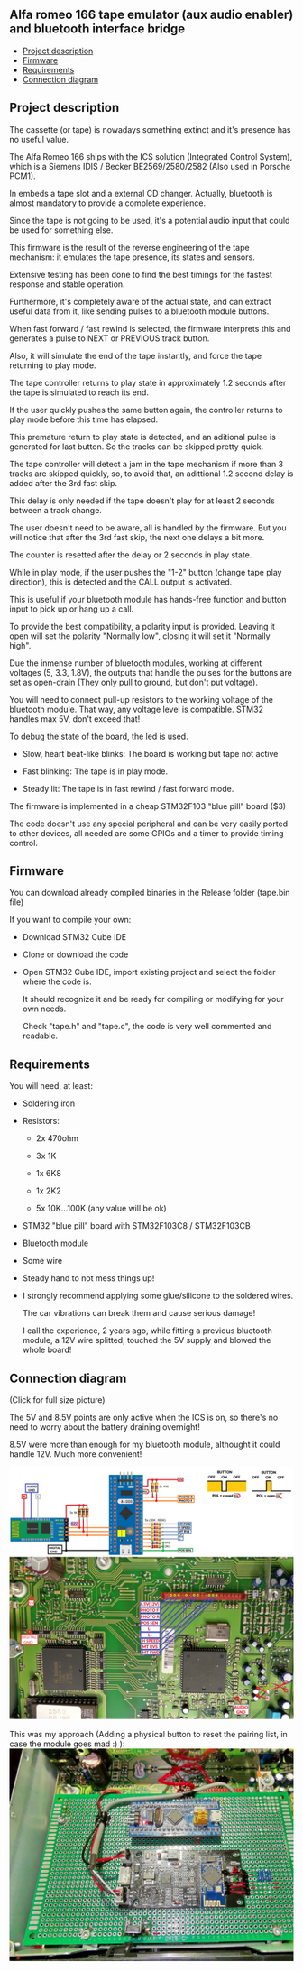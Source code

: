 ## Alfa romeo 166 tape emulator (aux audio enabler) and bluetooth interface bridge 

<!-- MarkdownTOC -->

* [Project description](#description)
* [Firmware](#firmware)
* [Requirements](#requirements)
* [Connection diagram](#connection)

<!-- /MarkdownTOC -->

<a id="description"></a>
## Project description
The cassette (or tape) is nowadays something extinct and it's presence has no useful value.

The Alfa Romeo 166 ships with the ICS solution (Integrated Control System), which is a Siemens IDIS / Becker BE2569/2580/2582 (Also used in Porsche PCM1).

In embeds a tape slot and a external CD changer. Actually, bluetooth is almost mandatory to provide a complete experience.

Since the tape is not going to be used, it's a potential audio input that could be used for something else.

This firmware is the result of the reverse engineering of the tape mechanism: it emulates the tape presence, its states and sensors.

Extensive testing has been done to find the best timings for the fastest response and stable operation.

Furthermore, it's completely aware of the actual state, and can extract useful data from it, like sending pulses to a bluetooth module buttons.

When fast forward / fast rewind is selected, the firmware interprets this and generates a pulse to  NEXT or PREVIOUS track button.

Also, it will simulate the end of the tape instantly, and force the tape returning to play mode.

The tape controller returns to play state in approximately 1.2 seconds after the tape is simulated to reach its end.

If the user quickly pushes the same button again, the controller returns to play mode before this time has elapsed.
 
This premature return to play state is detected, and an aditional pulse is generated for last button. So the tracks can be skipped pretty quick.

The tape controller will detect a jam in the tape mechanism if more than 3 tracks are skipped quickly, so, to avoid that, an adittional 1.2 second delay is added after the 3rd fast skip.

This delay is only needed if the tape doesn't play for at least 2 seconds between a track change.

The user doesn't need to be aware, all is handled by the firmware. But you will notice that after the 3rd fast skip, the next one delays a bit more.

The counter is resetted after the delay or 2 seconds in play state. 

While in play mode, if the user pushes the "1-2" button (change tape play direction), this is detected and the CALL output is activated.

This is useful if your bluetooth module has hands-free function and button input to pick up or hang up a call.

To provide the best compatibility, a polarity input is provided. Leaving it open will set the polarity "Normally low", closing it will set it "Normally high".

Due the inmense number of bluetooth modules, working at different voltages (5, 3.3, 1.8V), the outputs that handle the pulses for the buttons are set as open-drain (They only pull to ground, but don't put voltage).

You will need to connect pull-up resistors to the working voltage of the bluetooth module. That way, any voltage level is compatible. STM32 handles max 5V, don't exceed that!

To debug the state of the board, the led is used.

- Slow, heart beat-like blinks: The board is working but tape not active

- Fast blinking: The tape is in play mode.

- Steady lit: The tape is in fast rewind / fast forward mode.


The firmware is implemented in a cheap STM32F103 "blue pill" board ($3)

The code doesn't use any special peripheral and can be very easily ported to other devices, all needed are some GPIOs and a timer to provide timing control.

<a id="firmware"></a>
## Firmware

You can download already compiled binaries in the Release folder (tape.bin file)

If you want to compile your own:
- Download STM32 Cube IDE
- Clone or download the code
- Open STM32 Cube IDE, import existing project and select the folder where the code is.

  It should recognize it and be ready for compiling or modifying for your own needs.
  
  Check "tape.h" and "tape.c", the code is very well commented and readable. 

<a id="Requirements"></a>
## Requirements

You will need, at least:

- Soldering iron

- Resistors:

  - 2x 470ohm
  
  - 3x 1K
  
  - 1x 6K8
  
  - 1x 2K2
  
  - 5x 10K...100K (any value will be ok)
    
- STM32 "blue pill" board with STM32F103C8 / STM32F103CB 

- Bluetooth module

- Some wire

- Steady hand to not mess things up!

- I strongly recommend applying some glue/silicone to the soldered wires.

  The car vibrations can break them and cause serious damage!
  
  I call the experience, 2 years ago, while fitting a previous bluetooth module, a 12V wire splitted, touched the 5V supply and blowed the whole board!
  
  
<a id="Connection"></a>
## Connection diagram

(Click for full size picture)

The 5V and 8.5V points are only active when the ICS is on, so there's no need to worry about the battery draining overnight!

8.5V were more than enough for my bluetooth module, althought it could handle 12V. Much more convenient!
 
 ![IMAGE](https://raw.githubusercontent.com/deividAlfa/Alfa166Bluetooth/master/Pictures/Connections.jpg)
 
 
 
 
 This was my approach (Adding a physical button to reset the pairing list, in case the module goes mad :) ):
 ![IMAGE](https://raw.githubusercontent.com/deividAlfa/Alfa166Bluetooth/master/Pictures/Board.jpg)
 
 



